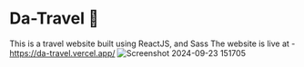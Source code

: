 # Da-Travel 🧳

This is a travel website built using ReactJS, and Sass
The website is live at - https://da-travel.vercel.app/
![Screenshot 2024-09-23 151705](https://github.com/user-attachments/assets/b01a91a8-ebc9-4ca9-ae26-e22b43fed869)
